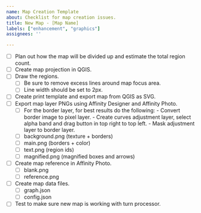 ```yaml
---
name: Map Creation Template
about: Checklist for map creation issues.
title: New Map - [Map Name]
labels: ["enhancement", "graphics"]
assignees: ''

---
```


- [ ] Plan out how the map will be divided up and estimate the total region count.
- [ ] Create map projection in QGIS.
- [ ] Draw the regions.
    - [ ] Be sure to remove excess lines around map focus area.
    - [ ] Line width should be set to 2px.
- [ ] Create print template and export map from QGIS as SVG.
- [ ] Export map layer PNGs using Affinity Designer and Affinity Photo.
    - [ ] For the border layer, for best results do the following:
          - Convert border image to pixel layer.
          - Create curves adjustment layer, select alpha band and drag button in top right to top left.
          - Mask adjustment layer to border layer.
    - [ ] background.png (texture + borders)
    - [ ] main.png (borders + color)
    - [ ] text.png (region ids)
    - [ ] magnified.png (magnified boxes and arrows)    
- [ ] Create map reference in Affinity Photo.
    - [ ] blank.png
    - [ ] reference.png
- [ ] Create map data files.
    - [ ] graph.json
    - [ ] config.json
- [ ] Test to make sure new map is working with turn processor.
